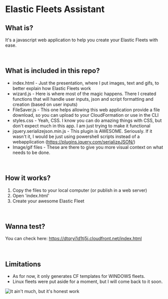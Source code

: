 # Elastic Fleets Assistant


What is?
-------

It's a javascript web application to help you create your Elastic Fleets with ease.

<br>

What is included in this repo?
-----------------------------

 - index.html - Just the presentation, where I put images, text and gifs, to better explain how Elastic Fleets work
 - wizard.js - Here is where most of the magic happens. There I created functions that will handle user inputs, json and script formatting and creation (based on user inputs)
 - FileSaver.js - This one helps allowing this web application provide a file download, so you can upload to your CloudFormation or use in the CLI
 - styles.css - Yeah, CSS. I know you can do amazing things with CSS, but don't expect much in this app. I am just trying to make it functional
 - jquery.serializejson.min.js - This plugin is AWESOME. Seriously. If it wasn't it, I would be just using powershell scripts instead of a webapplication (https://plugins.jquery.com/serializeJSON/)
 - Image/gif files - These are there to give you more visual context on what needs to be done.

<br>

How it works?
-------------

1. Copy the files to your local computer (or publish in a web server)
2. Open 'index.html'
3. Create your awesome Elastic Fleet

<br>

Wanna test?
----------

You can check here: https://dtqryi1d1tj5j.cloudfront.net/index.html

<br>

Limitations
-----------

 - As for now, it only generates CF templates for WINDOWS fleets.
 - Linux fleets were put aside for a moment, but I will come back to it soon.


![It ain't much, but it's honest work](https://dtqryi1d1tj5j.cloudfront.net/ItAintMuch.PNG)
